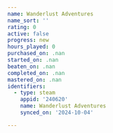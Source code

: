 ```yaml
---
name: Wanderlust Adventures
name_sort: ''
rating: 0
active: false
progress: new
hours_played: 0
purchased_on: .nan
started_on: .nan
beaten_on: .nan
completed_on: .nan
mastered_on: .nan
identifiers:
  - type: steam
    appid: '240620'
    name: Wanderlust Adventures
    synced_on: '2024-10-04'

---
```

